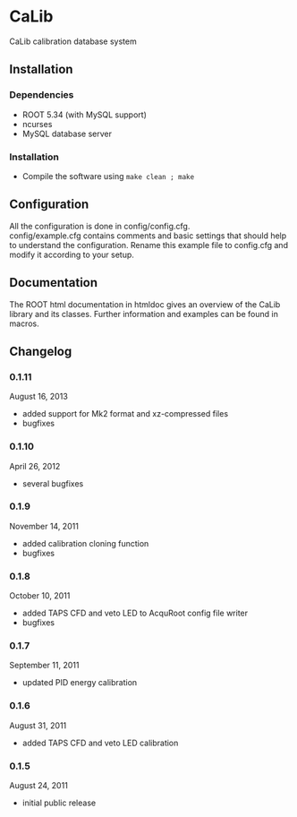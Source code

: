 CaLib
=====

CaLib calibration database system

Installation
------------

### Dependencies
* ROOT 5.34 (with MySQL support)
* ncurses
* MySQL database server

### Installation
* Compile the software using `make clean ; make`

Configuration
-------------

All the configuration is done in config/config.cfg.  
config/example.cfg contains comments and basic settings that should
help to understand the configuration. Rename this example file to config.cfg
and modify it according to your setup.

Documentation
-------------

The ROOT html documentation in htmldoc gives an overview of the 
CaLib library and its classes.
Further information and examples can be found in macros.

Changelog
---------

### 0.1.11
August 16, 2013
* added support for Mk2 format and xz-compressed files
* bugfixes

### 0.1.10
April 26, 2012
* several bugfixes

### 0.1.9
November 14, 2011
* added calibration cloning function
* bugfixes

### 0.1.8
October 10, 2011
* added TAPS CFD and veto LED to AcquRoot config file writer
* bugfixes

### 0.1.7
September 11, 2011
* updated PID energy calibration

### 0.1.6
August 31, 2011
* added TAPS CFD and veto LED calibration

### 0.1.5
August 24, 2011
* initial public release

